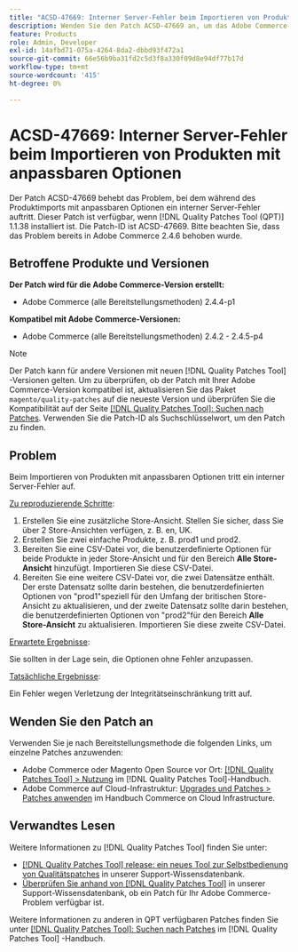 ```yaml
---
title: "ACSD-47669: Interner Server-Fehler beim Importieren von Produkten mit anpassbaren Optionen"
description: Wenden Sie den Patch ACSD-47669 an, um das Adobe Commerce-Problem zu beheben, bei dem beim Importieren von Produkten mit anpassbaren Optionen ein interner Serverfehler auftritt.
feature: Products
role: Admin, Developer
exl-id: 14afbd71-075a-4264-8da2-dbbd93f472a1
source-git-commit: 66e56b9ba31fd2c5d3f8a330f09d8e94df77b17d
workflow-type: tm+mt
source-wordcount: '415'
ht-degree: 0%

---
```


# ACSD-47669: Interner Server-Fehler beim Importieren von Produkten mit anpassbaren Optionen

Der Patch ACSD-47669 behebt das Problem, bei dem während des Produktimports mit anpassbaren Optionen ein interner Server-Fehler auftritt. Dieser Patch ist verfügbar, wenn [!DNL Quality Patches Tool (QPT)] 1.1.38 installiert ist. Die Patch-ID ist ACSD-47669. Bitte beachten Sie, dass das Problem bereits in Adobe Commerce 2.4.6 behoben wurde.

## Betroffene Produkte und Versionen

**Der Patch wird für die Adobe Commerce-Version erstellt:**

* Adobe Commerce (alle Bereitstellungsmethoden) 2.4.4-p1

**Kompatibel mit Adobe Commerce-Versionen:**

* Adobe Commerce (alle Bereitstellungsmethoden) 2.4.2 - 2.4.5-p4

>[!NOTE]
>
>Der Patch kann für andere Versionen mit neuen [!DNL Quality Patches Tool] -Versionen gelten. Um zu überprüfen, ob der Patch mit Ihrer Adobe Commerce-Version kompatibel ist, aktualisieren Sie das Paket `magento/quality-patches` auf die neueste Version und überprüfen Sie die Kompatibilität auf der Seite [[!DNL Quality Patches Tool]: Suchen nach Patches](https://experienceleague.adobe.com/tools/commerce-quality-patches/index.html). Verwenden Sie die Patch-ID als Suchschlüsselwort, um den Patch zu finden.

## Problem

Beim Importieren von Produkten mit anpassbaren Optionen tritt ein interner Server-Fehler auf.

<u>Zu reproduzierende Schritte</u>:

1. Erstellen Sie eine zusätzliche Store-Ansicht. Stellen Sie sicher, dass Sie über 2 Store-Ansichten verfügen, z. B. en, UK.
1. Erstellen Sie zwei einfache Produkte, z. B. prod1 und prod2.
1. Bereiten Sie eine CSV-Datei vor, die benutzerdefinierte Optionen für beide Produkte in jeder Store-Ansicht und für den Bereich **Alle Store-Ansicht** hinzufügt. Importieren Sie diese CSV-Datei.
1. Bereiten Sie eine weitere CSV-Datei vor, die zwei Datensätze enthält. Der erste Datensatz sollte darin bestehen, die benutzerdefinierten Optionen von &quot;prod1&quot;speziell für den Umfang der britischen Store-Ansicht zu aktualisieren, und der zweite Datensatz sollte darin bestehen, die benutzerdefinierten Optionen von &quot;prod2&quot;für den Bereich **Alle Store-Ansicht** zu aktualisieren. Importieren Sie diese zweite CSV-Datei.

<u>Erwartete Ergebnisse</u>:

Sie sollten in der Lage sein, die Optionen ohne Fehler anzupassen.

<u>Tatsächliche Ergebnisse</u>:

Ein Fehler wegen Verletzung der Integritätseinschränkung tritt auf.

## Wenden Sie den Patch an

Verwenden Sie je nach Bereitstellungsmethode die folgenden Links, um einzelne Patches anzuwenden:

* Adobe Commerce oder Magento Open Source vor Ort: [[!DNL Quality Patches Tool] > Nutzung](https://experienceleague.adobe.com/docs/commerce-operations/tools/quality-patches-tool/usage.html) im [!DNL Quality Patches Tool]-Handbuch.
* Adobe Commerce auf Cloud-Infrastruktur: [Upgrades und Patches > Patches anwenden](https://experienceleague.adobe.com/docs/commerce-cloud-service/user-guide/develop/upgrade/apply-patches.html) im Handbuch Commerce on Cloud Infrastructure.

## Verwandtes Lesen

Weitere Informationen zu [!DNL Quality Patches Tool] finden Sie unter:

* [[!DNL Quality Patches Tool] release: ein neues Tool zur Selbstbedienung von Qualitätspatches](/help/announcements/adobe-commerce-announcements/magento-quality-patches-released-new-tool-to-self-serve-quality-patches.md) in unserer Support-Wissensdatenbank.
* [Überprüfen Sie anhand von  [!DNL Quality Patches Tool]](/help/support-tools/patches-available-in-qpt-tool/check-patch-for-magento-issue-with-magento-quality-patches.md) in unserer Support-Wissensdatenbank, ob ein Patch für Ihr Adobe Commerce-Problem verfügbar ist.

Weitere Informationen zu anderen in QPT verfügbaren Patches finden Sie unter [[!DNL Quality Patches Tool]: Suchen nach Patches](https://experienceleague.adobe.com/tools/commerce-quality-patches/index.html) im [!DNL Quality Patches Tool] -Handbuch.
